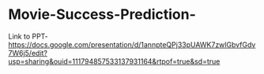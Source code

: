 # Movie-Success-Prediction-

Link to PPT-https://docs.google.com/presentation/d/1annpteQPj33pUAWK7zwlGbvfGdv7W6j5/edit?usp=sharing&ouid=111794857533137931164&rtpof=true&sd=true
